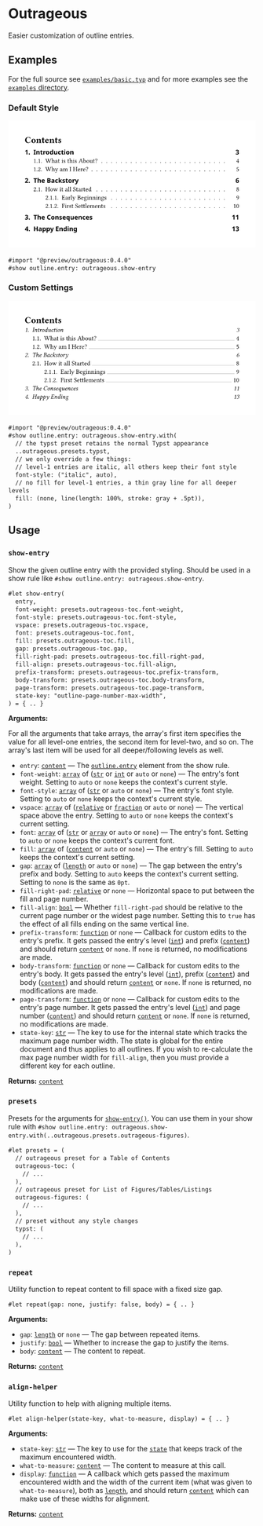 # Outrageous

Easier customization of outline entries.

## Examples

For the full source see [`examples/basic.typ`](./examples/basic.typ) and for
more examples see the [`examples` directory](./examples).

### Default Style

![Example: default style](./example-default.png)

```typ
#import "@preview/outrageous:0.4.0"
#show outline.entry: outrageous.show-entry
```

### Custom Settings

![Example: custom settings](./example-custom.png)

```typ
#import "@preview/outrageous:0.4.0"
#show outline.entry: outrageous.show-entry.with(
  // the typst preset retains the normal Typst appearance
  ..outrageous.presets.typst,
  // we only override a few things:
  // level-1 entries are italic, all others keep their font style
  font-style: ("italic", auto),
  // no fill for level-1 entries, a thin gray line for all deeper levels
  fill: (none, line(length: 100%, stroke: gray + .5pt)),
)
```

## Usage

### `show-entry`

Show the given outline entry with the provided styling. Should be used in a show
rule like `#show outline.entry: outrageous.show-entry`.

```typ
#let show-entry(
  entry,
  font-weight: presets.outrageous-toc.font-weight,
  font-style: presets.outrageous-toc.font-style,
  vspace: presets.outrageous-toc.vspace,
  font: presets.outrageous-toc.font,
  fill: presets.outrageous-toc.fill,
  gap: presets.outrageous-toc.gap,
  fill-right-pad: presets.outrageous-toc.fill-right-pad,
  fill-align: presets.outrageous-toc.fill-align,
  prefix-transform: presets.outrageous-toc.prefix-transform,
  body-transform: presets.outrageous-toc.body-transform,
  page-transform: presets.outrageous-toc.page-transform,
  state-key: "outline-page-number-max-width",
) = { .. }
```

**Arguments:**

For all the arguments that take arrays, the array's first item specifies the
value for all level-one entries, the second item for level-two, and so on. The
array's last item will be used for all deeper/following levels as well.

- `entry`: [`content`] &mdash; The
  [`outline.entry`](https://typst.app/docs/reference/model/outline/#definitions-entry)
  element from the show rule.
- `font-weight`: [`array`] of ([`str`] or [`int`] or `auto` or `none`) &mdash;
  The entry's font weight. Setting to `auto` or `none` keeps the context's
  current style.
- `font-style`: [`array`] of ([`str`] or `auto` or `none`) &mdash; The entry's
  font style. Setting to `auto` or `none` keeps the context's current style.
- `vspace`: [`array`] of ([`relative`] or [`fraction`] or `auto` or `none`)
  &mdash; The vertical space above the entry. Setting to `auto` or `none` keeps
  the context's current setting.
- `font`: [`array`] of ([`str`] or [`array`] or `auto` or `none`) &mdash; The
  entry's font. Setting to `auto` or `none` keeps the context's current font.
- `fill`: [`array`] of ([`content`] or `auto` or `none`) &mdash; The entry's
  fill. Setting to `auto` keeps the context's current setting.
- `gap`: [`array`] of ([`length`] or `auto` or `none`) &mdash; The gap between
  the entry's prefix and body. Setting to `auto` keeps the context's current
  setting. Setting to `none` is the same as `0pt`.
- `fill-right-pad`: [`relative`] or `none` &mdash; Horizontal space to put
  between the fill and page number.
- `fill-align`: [`bool`] &mdash; Whether `fill-right-pad` should be relative to
  the current page number or the widest page number. Setting this to `true` has
  the effect of all fills ending on the same vertical line.
- `prefix-transform`: [`function`] or `none` &mdash; Callback for custom edits
  to the entry's prefix. It gets passed the entry's level ([`int`]) and prefix
  ([`content`]) and should return [`content`] or `none`. If `none` is returned,
  no modifications are made.
- `body-transform`: [`function`] or `none` &mdash; Callback for custom edits to
  the entry's body. It gets passed the entry's level ([`int`]), prefix
  ([`content`]) and body ([`content`]) and should return [`content`] or `none`.
  If `none` is returned, no modifications are made.
- `page-transform`: [`function`] or `none` &mdash; Callback for custom edits to
  the entry's page number. It gets passed the entry's level ([`int`]) and page
  number ([`content`]) and should return [`content`] or `none`. If `none` is
  returned, no modifications are made.
- `state-key`: [`str`] &mdash; The key to use for the internal state which
  tracks the maximum page number width. The state is global for the entire
  document and thus applies to all outlines. If you wish to re-calculate the max
  page number width for `fill-align`, then you must provide a different key for
  each outline.

**Returns:** [`content`]

### `presets`

Presets for the arguments for [`show-entry()`](#show-entry). You can use them in
your show rule with
`#show outline.entry: outrageous.show-entry.with(..outrageous.presets.outrageous-figures)`.

```typ
#let presets = (
  // outrageous preset for a Table of Contents
  outrageous-toc: (
    // ...
  ),
  // outrageous preset for List of Figures/Tables/Listings
  outrageous-figures: (
    // ...
  ),
  // preset without any style changes
  typst: (
    // ...
  ),
)
```

### `repeat`

Utility function to repeat content to fill space with a fixed size gap.

```typ
#let repeat(gap: none, justify: false, body) = { .. }
```

**Arguments:**

- `gap`: [`length`] or `none` &mdash; The gap between repeated items.
- `justify`: [`bool`] &mdash; Whether to increase the gap to justify the items.
- `body`: [`content`] &mdash; The content to repeat.

**Returns:** [`content`]

### `align-helper`

Utility function to help with aligning multiple items.

```typ
#let align-helper(state-key, what-to-measure, display) = { .. }
```

**Arguments:**

- `state-key`: [`str`] &mdash; The key to use for the [`state`] that keeps track
  of the maximum encountered width.
- `what-to-measure`: [`content`] &mdash; The content to measure at this call.
- `display`: [`function`] &mdash; A callback which gets passed the maximum
  encountered width and the width of the current item (what was given to
  `what-to-measure`), both as [`length`], and should return [`content`] which
  can make use of these widths for alignment.

**Returns:** [`content`]

[`str`]: https://typst.app/docs/reference/foundations/str/
[`int`]: https://typst.app/docs/reference/foundations/int/
[`bool`]: https://typst.app/docs/reference/foundations/bool/
[`content`]: https://typst.app/docs/reference/foundations/content/
[`function`]: https://typst.app/docs/reference/foundations/function/
[`array`]: https://typst.app/docs/reference/foundations/array/
[`relative`]: https://typst.app/docs/reference/layout/relative/
[`fraction`]: https://typst.app/docs/reference/layout/fraction/
[`state`]: https://typst.app/docs/reference/introspection/state/
[`length`]: https://typst.app/docs/reference/layout/length/

